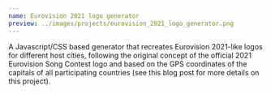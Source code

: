 ```yaml
---
name: Eurovision 2021 logo generator
preview: ../images/projects/eurovision_2021_logo_generator.png
---
```

A Javascript/CSS based generator that recreates Eurovision 2021-like logos for different host cities, following the original concept of the official 2021 Eurovision Song Contest logo and based on the GPS coordinates of the capitals of all participating countries (see this blog post for more details on this project).